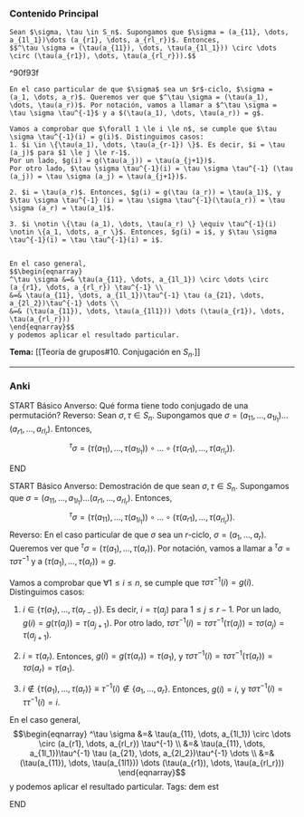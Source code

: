 ### Contenido Principal

```ad-proposition
Sean $\sigma, \tau \in S_n$. Supongamos que $\sigma = (a_{11}, \dots, a_{1l_1})\dots (a_{r1}, \dots, a_{rl_r})$. Entonces,
$$^\tau \sigma = (\tau(a_{11}), \dots, \tau(a_{1l_1})) \circ \dots \circ (\tau(a_{r1}), \dots, \tau(a_{rl_r})).$$
```

^90f93f

```ad-proof
En el caso particular de que $\sigma$ sea un $r$-ciclo, $\sigma = (a_1, \dots, a_r)$. Queremos ver que $^\tau \sigma = (\tau(a_1), \dots, \tau(a_r))$. Por notación, vamos a llamar a $^\tau \sigma = \tau \sigma \tau^{-1}$ y a $(\tau(a_1), \dots, \tau(a_r)) = g$.

Vamos a comprobar que $\forall 1 \le i \le n$, se cumple que $\tau \sigma \tau^{-1}(i) = g(i)$. Distinguimos casos:
1. $i \in \{\tau(a_1), \dots, \tau(a_{r-1}) \}$. Es decir, $i = \tau (a_j)$ para $1 \le j \le r-1$. 
Por un lado, $g(i) = g(\tau(a_j)) = \tau(a_{j+1})$. 
Por otro lado, $\tau \sigma \tau^{-1}(i) = \tau \sigma \tau^{-1} (\tau (a_j)) = \tau \sigma (a_j) = \tau(a_{j+1})$.

2. $i = \tau(a_r)$. Entonces, $g(i) = g(\tau (a_r)) = \tau(a_1)$, y $\tau \sigma \tau^{-1} (i) = \tau \sigma \tau^{-1}(\tau(a_r)) = \tau \sigma (a_r) = \tau(a_1)$.

3. $i \notin \{\tau (a_1), \dots, \tau(a_r) \} \equiv \tau^{-1}(i) \notin \{a_1, \dots, a_r \}$. Entonces, $g(i) = i$, y $\tau \sigma \tau^{-1}(i) = \tau \tau^{-1}(i) = i$.


En el caso general,
$$\begin{eqnarray}
^\tau \sigma &=& \tau(a_{11}, \dots, a_{1l_1}) \circ \dots \circ (a_{r1}, \dots, a_{rl_r}) \tau^{-1} \\
&=& \tau(a_{11}, \dots, a_{1l_1})\tau^{-1} \tau (a_{21}, \dots, a_{2l_2})\tau^{-1} \dots \\
&=& (\tau(a_{11}), \dots, \tau(a_{1l1})) \dots (\tau(a_{r1}), \dots, \tau(a_{rl_r}))
\end{eqnarray}$$
y podemos aplicar el resultado particular.
```

**Tema:** [[Teoría de grupos#10. Conjugación en $S_n$.]]

---
### Anki

START
Básico
Anverso: Qué forma tiene todo conjugado de una permutación?
Reverso: Sean $\sigma, \tau \in S_n$. Supongamos que $\sigma = (a_{11}, \dots, a_{1l_1})\dots (a_{r1}, \dots, a_{rl_r})$. Entonces,
$$^\tau \sigma = (\tau(a_{11}), \dots, \tau(a_{1l_1})) \circ \dots \circ (\tau(a_{r1}), \dots, \tau(a_{rl_r})).$$
<!--ID: 1727966477863-->
END

START
Básico
Anverso: Demostración de que sean $\sigma, \tau \in S_n$. Supongamos que $\sigma = (a_{11}, \dots, a_{1l_1})\dots (a_{r1}, \dots, a_{rl_r})$. Entonces,
$$^\tau \sigma = (\tau(a_{11}), \dots, \tau(a_{1l_1})) \circ \dots \circ (\tau(a_{r1}), \dots, \tau(a_{rl_r})).$$
Reverso: En el caso particular de que $\sigma$ sea un $r$-ciclo, $\sigma = (a_1, \dots, a_r)$. Queremos ver que $^\tau \sigma = (\tau(a_1), \dots, \tau(a_r))$. Por notación, vamos a llamar a $^\tau \sigma = \tau \sigma \tau^{-1}$ y a $(\tau(a_1), \dots, \tau(a_r)) = g$.

Vamos a comprobar que $\forall 1 \le i \le n$, se cumple que $\tau \sigma \tau^{-1}(i) = g(i)$. Distinguimos casos:
1. $i \in \{\tau(a_1), \dots, \tau(a_{r-1}) \}$. Es decir, $i = \tau (a_j)$ para $1 \le j \le r-1$. 
Por un lado, $g(i) = g(\tau(a_j)) = \tau(a_{j+1})$. 
Por otro lado, $\tau \sigma \tau^{-1}(i) = \tau \sigma \tau^{-1} (\tau (a_j)) = \tau \sigma (a_j) = \tau(a_{j+1})$.

2. $i = \tau(a_r)$. Entonces, $g(i) = g(\tau (a_r)) = \tau(a_1)$, y $\tau \sigma \tau^{-1} (i) = \tau \sigma \tau^{-1}(\tau(a_r)) = \tau \sigma (a_r) = \tau(a_1)$.

3. $i \notin \{\tau (a_1), \dots, \tau(a_r) \} \equiv \tau^{-1}(i) \notin \{a_1, \dots, a_r \}$. Entonces, $g(i) = i$, y $\tau \sigma \tau^{-1}(i) = \tau \tau^{-1}(i) = i$.


En el caso general,
$$\begin{eqnarray}
^\tau \sigma &=& \tau(a_{11}, \dots, a_{1l_1}) \circ \dots \circ (a_{r1}, \dots, a_{rl_r}) \tau^{-1} \\
&=& \tau(a_{11}, \dots, a_{1l_1})\tau^{-1} \tau (a_{21}, \dots, a_{2l_2})\tau^{-1} \dots \\
&=& (\tau(a_{11}), \dots, \tau(a_{1l1})) \dots (\tau(a_{r1}), \dots, \tau(a_{rl_r}))
\end{eqnarray}$$
y podemos aplicar el resultado particular.
Tags: dem est
<!--ID: 1727966477916-->
END
